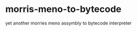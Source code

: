 morris-meno-to-bytecode
=======================

yet another morries meno assymbly to bytecode interpreter 
